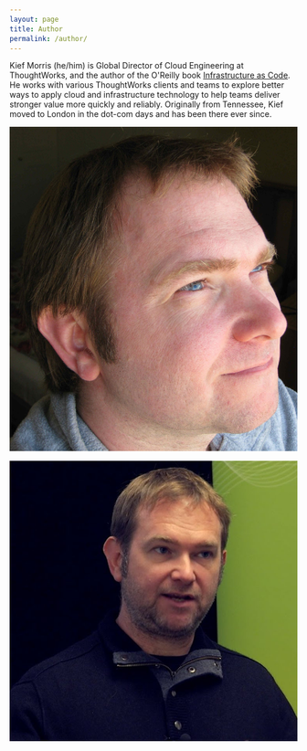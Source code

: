 ```yaml
---
layout: page
title: Author
permalink: /author/
---
```


Kief Morris (he/him) is Global Director of Cloud Engineering at ThoughtWorks, and the author of the O'Reilly book [Infrastructure as Code](http://shop.oreilly.com/product/0636920294382.do). He works with various ThoughtWorks clients and teams to explore better ways to apply cloud and infrastructure technology to help teams deliver stronger value more quickly and reliably. Originally from Tennessee, Kief moved to London in the dot-com days and has been there ever since.

![Kief staring into the future, looking serious](/images/kief_profile.jpg)

![Kief saying something](images/kief-at-goto.jpg)

